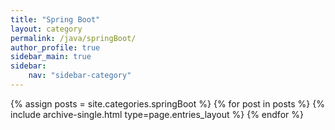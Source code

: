 ```yaml
---
title: "Spring Boot"
layout: category
permalink: /java/springBoot/
author_profile: true
sidebar_main: true
sidebar:
    nav: "sidebar-category"
---
```


{% assign posts = site.categories.springBoot %}
{% for post in posts %} {% include archive-single.html type=page.entries_layout %} {% endfor %}
